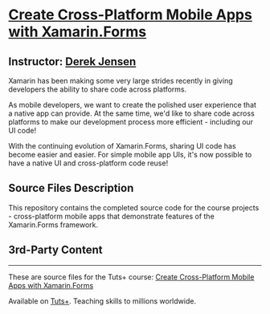 # [Create Cross-Platform Mobile Apps with Xamarin.Forms][published url]
## Instructor: [Derek Jensen][instructor url]


Xamarin has been making some very large strides recently in giving developers the ability to share  code across platforms.

As mobile developers, we want to create the polished user experience that a native app can provide. At the same time, we'd like to share code across platforms to make our development process more efficient - including our UI code!

With the continuing evolution of Xamarin.Forms, sharing UI code has become easier and easier. For simple mobile app UIs, it's now possible to have a native UI and cross-platform code reuse!


## Source Files Description

This repository contains the completed source code for the course projects - cross-platform mobile apps that demonstrate features of the Xamarin.Forms framework.

## 3rd-Party Content


------

These are source files for the Tuts+ course: [Create Cross-Platform Mobile Apps with Xamarin.Forms][published url]

Available on [Tuts+](https://tutsplus.com). Teaching skills to millions worldwide.

[published url]: https://code.tutsplus.com/courses/create-cross-platform-mobile-apps-with-xamarinforms
[instructor url]: https://tutsplus.com/authors/derek-jensen
